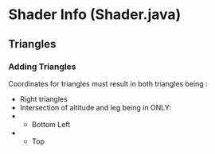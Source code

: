 # Shader Info (Shader.java)

## Triangles

### Adding Triangles

Coordinates for triangles must result in both triangles being :
- Right triangles
- Intersection of altitude and leg being in ONLY:
- - Bottom Left
- - Top